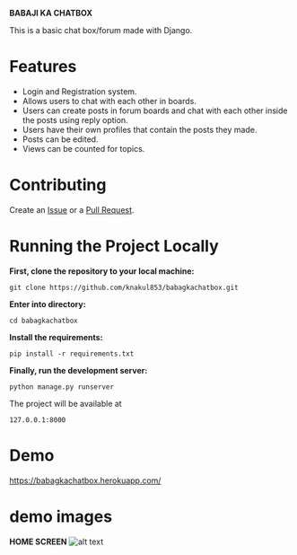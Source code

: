 **BABAJI KA CHATBOX**

This is a basic chat box/forum made with Django.

# Features

- Login and Registration system.
- Allows users to chat with each other in boards.
- Users can create posts in forum boards and chat with each other inside the posts using reply option.
- Users have their own profiles that contain the posts they made.
- Posts can be edited.
- Views can be counted for topics.

# Contributing

Create an [Issue](https://github.com/knakul853/babagkachatbox/issues) or a [Pull Request](https://github.com/knakul853/babagkachatbox/pulls).

# Running the Project Locally

**First, clone the repository to your local machine:**

```git clone https://github.com/knakul853/babagkachatbox.git```

**Enter into directory:**

```cd babagkachatbox```

**Install the requirements:**

```pip install -r requirements.txt```


**Finally, run the development server:**

```python manage.py runserver```

The project will be available at 

```127.0.0.1:8000```

# Demo

https://babagkachatbox.herokuapp.com/

# demo images

**HOME SCREEN**
![alt text](https://i.imgur.com/Gqeryid.jpg)


